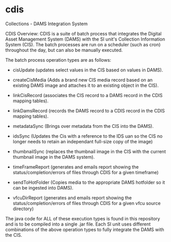 # cdis
Collections - DAMS Integration System

CDIS Overview:
CDIS is a suite of batch process that integrates the Digital Asset Management System (DAMS) with the SI unit's Collection Information System (CIS).
The batch processes are run on a scheduler (such as cron) throughout the day, but can also be manually executed.
  
  
The batch process operation types are as follows:

* cisUpdate          (updates select values in the CIS based on values in DAMS).

* createCisMedia   (Adds a brand new CIS media record based on an existing DAMS image and attaches it to an existing object in the CIS).

* linkCisRecord        (associates the CIS record to a DAMS record in the CDIS mapping tables).  

* linkDamsRecord	   (records the DAMS record to a CDIS record in the CDIS mapping tables). 

* metadataSync     (Brings over metadata from the CIS into the DAMS).

* idsSync          (Updates the Cis with a reference to the IDS uan so the CIS no longer needs to retain an independant full-size copy of the image)

* thumbnailSync    (replaces the thumbnail image in the CIS with the current thumbnail image in the DAMS system).

* timeFrameReport  (generates and emails report showing the status/completion/errors of files through CDIS for a given timeframe)

* sendToHotFolder  (Copies media to the appropriate DAMS hotfolder so it can be ingested into DAMS).

* vfcuDirReport   (generates and emails report showing the status/completion/errors of files through CDIS for a given vfcu source directory)

The java code for ALL of these execution types is found in this repository and is to be compiled into a single .jar file.
Each SI unit uses different combinations of the above operation types to fully integrate the DAMS with the CIS.


